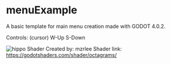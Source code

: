 # menuExample
A basic template for  main menu creation made with GODOT 4.0.2.

Controls: (cursor)
W-Up
S-Down

![hippo](https://media.giphy.com/media/v1.Y2lkPTc5MGI3NjExYnJvM21seTY4NXp3bnN1ZDFkdmd6cG9ob2swM2M2dGx1enN1NjRlcSZlcD12MV9pbnRlcm5hbF9naWZfYnlfaWQmY3Q9Zw/voftTQfLOsjxSNOLQ2/giphy.gif)
Shader Created by: mzrlee
Shader link: https://godotshaders.com/shader/octagrams/
